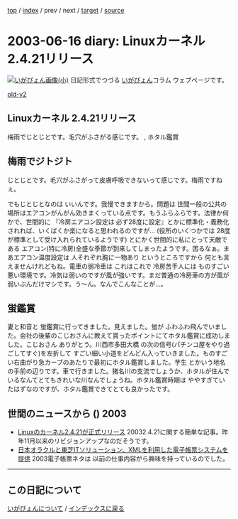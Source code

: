 [top](https://igapyon.github.io/diary/) 
 / [index](https://igapyon.github.io/diary/2003/index.html) 
 / prev 
 / next 
 / [target](https://igapyon.github.io/diary/2003/ig030616.html) 
 / [source](https://github.com/igapyon/diary/blob/gh-pages/2003/ig030616.html.src.md) 

2003-06-16 diary: Linuxカーネル 2.4.21リリース
=====================================================================================================
[![いがぴょん画像(小)](https://igapyon.github.io/diary/images/iga200306s.jpg "いがぴょん")](https://igapyon.github.io/diary/memo/memoigapyon.html) 日記形式でつづる [いがぴょん](https://igapyon.github.io/diary/memo/memoigapyon.html)コラム ウェブページです。

[old-v2](ig030616-orig.html)

## Linuxカーネル 2.4.21リリース

梅雨でじとじとです。毛穴がふさがる感じです。 , ホタル鑑賞


## 梅雨でジトジト

じとじとです。毛穴がふさがって皮膚呼吸できないって感じです。梅雨ですねぇ。

でもじとじとなのは いいんです。我慢できますから。問題は 世間一般の公共の場所はエアコンがんがん効きまくっている点です。もうふらふらです。法律か何かで、世間的に 『冷房エアコン設定は 必ず28度に設定』とかに標準化・義務化されれば、いくばくか楽になると思われるのですが…
(役所のいくつかでは 28度が標準として受け入れられているようです) とにかく世間的に私にとって天敵である エアコン(特に冷房)全盛な季節が到来してしまったようです。困るなぁ。まあエアコン温度設定は 人それぞれ胸に一物あり というところですから 何とも言えませんけれどもね。電車の弱冷車は これはこれで 冷房苦手人には ものすごい悪い環境です。冷気は弱いのですが風が強いです。まだ普通の冷房車の方が風が弱いぶんだけマシです。う～ん。なんでこんなことが…。

## 蛍鑑賞

妻と和音と 蛍鑑賞に行ってきました。見えました。蛍が ふわふわ飛んでいました。会社の後輩のこじおさんに教えて貰ったポイントにてホタル鑑賞に成功しました。こじおさん ありがとう。川西市多田大橋 の次の信号(パチンコ屋をやり過ごしてすぐ)を左折して すごい細い小道をどんどん入っていきました。ものすごい右曲がり急カーブのあたりで最初にホタル鑑賞しました。芋生 とかいう地名の手前の辺りです。車で行きました。猪名川の支流でしょうか、ホタルが住んでいるなんてとてもきれいな川なんでしょうね。ホタル鑑賞時期は ややすぎていたはずなのですが、ホタル鑑賞できてとても良かったです。

## 世間のニュースから () 2003

* [Linuxのカーネル2.4.21が正式リリース](http://japan.cnet.com/news/ent/story/0,2000047623,20055442,00.htm)  20032.4.21に関する簡単な記事。昨年11月以来のリビジョンアップなのだそうです。
* [日本オラクルと東芝ITソリューション、XMLを利用した電子帳票システムを提供](http://japan.cnet.com/news/ent/story/0,2000047623,20055486,00.htm)  2003電子帳票ネタは 以前の仕事内容がら興味を持っているのでした。


----------------------------------------------------------------------------------------------------

## この日記について
[いがぴょんについて](https://igapyon.github.io/diary/memo/memoigapyon.html) / [インデックスに戻る](https://igapyon.github.io/diary/idxall.html)
